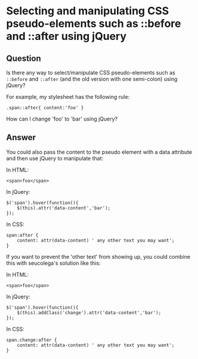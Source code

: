 
# Selecting and manipulating CSS pseudo-elements such as ::before and ::after using jQuery

## Question
        
Is there any way to select/manipulate CSS pseudo-elements such as `::before` and `::after` (and the old version with one semi-colon) using jQuery?

For example, my stylesheet has the following rule:

    .span::after{ content:'foo' }
    

How can I change 'foo' to 'bar' using jQuery?

## Answer
        
You could also pass the content to the pseudo element with a data attribute and then use jQuery to manipulate that:

In HTML:

    <span>foo</span>
    

In jQuery:

    $('span').hover(function(){
        $(this).attr('data-content','bar');
    });
    

In CSS:

    span:after {
        content: attr(data-content) ' any other text you may want';
    }
    

If you want to prevent the 'other text' from showing up, you could combine this with seucolega's solution like this:

In HTML:

    <span>foo</span>
    

In jQuery:

    $('span').hover(function(){
        $(this).addClass('change').attr('data-content','bar');
    });
    

In CSS:

    span.change:after {
        content: attr(data-content) ' any other text you may want';
    }
